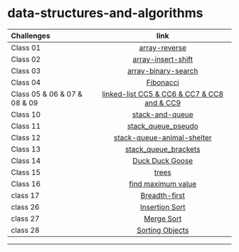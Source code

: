 # data-structures-and-algorithms


| Challenges  | link  
| :---        |    :----:
|Class 01     | [array-reverse](./array-reverse/README.md) 
|Class 02     | [array-insert-shift](./array-insert-shift/README.md) 
|Class 03     | [array-binary-search](./array-binary-search/README.md) 
|Class 04     | [Fibonacci ](./Fibonacci%20/README.md) 
|Class 05 & 06 & 07 & 08 & 09   | [linked-list CC5 & CC6 & CC7 & CC8 and & CC9 ](./linked_list/README.md) 
|Class 10     | [stack-and-queue ](./stack_and_queue/README.md) 
|Class 11     | [stack_queue_pseudo ](./stack_queue_pseudo/README.md) 
|Class 12     | [stack-queue-animal-shelter ](./stack_queue_animal_shelter/README.md) 
|Class 13     | [stack_queue_brackets ](./stack_queue_brackets/README.md) 
|Class 14     | [Duck Duck Goose ](./Duck_Duck_Goose/README.md) 
|Class 15     | [trees ](./Trees/README.md) 
|Class 16     | [find maximum value ](./Trees/Max_tree.md) 
|class 17     | [Breadth-first ](./Challenge17/README.md) 
|class 26     | [Insertion Sort ](./Insertion_Sort/README.md) 
|class 27     | [Merge Sort ](./Merge_Sort/README.md) 
|class 28     | [Sorting Objects ](./Sorting_Objects/README.md) 
















---